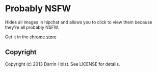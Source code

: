 # Probably NSFW

Hides all images in hipchat and allows you to click to view them because they're
all probably NSFW.

Get it in the [chrome store](https://chrome.google.com/webstore/detail/probably-nsfw/pgnmmigcfgdhbihknahccdlmgbpihgia)

## Copyright

Copyright (c) 2013 Darrin Holst. See LICENSE for details.


